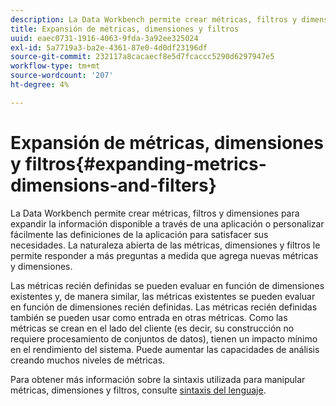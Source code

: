 ```yaml
---
description: La Data Workbench permite crear métricas, filtros y dimensiones para expandir la información disponible a través de una aplicación o personalizar fácilmente las definiciones de la aplicación para satisfacer sus necesidades. La naturaleza abierta de las métricas, dimensiones y filtros le permite responder a más preguntas a medida que agrega nuevas métricas y dimensiones.
title: Expansión de métricas, dimensiones y filtros
uuid: eaec0731-1916-4063-9fda-3a92ee325024
exl-id: 5a7719a3-ba2e-4361-87e0-4d0df23196df
source-git-commit: 232117a8cacaecf8e5d7fcaccc5290d6297947e5
workflow-type: tm+mt
source-wordcount: '207'
ht-degree: 4%

---
```


# Expansión de métricas, dimensiones y filtros{#expanding-metrics-dimensions-and-filters}

La Data Workbench permite crear métricas, filtros y dimensiones para expandir la información disponible a través de una aplicación o personalizar fácilmente las definiciones de la aplicación para satisfacer sus necesidades. La naturaleza abierta de las métricas, dimensiones y filtros le permite responder a más preguntas a medida que agrega nuevas métricas y dimensiones.

Las métricas recién definidas se pueden evaluar en función de dimensiones existentes y, de manera similar, las métricas existentes se pueden evaluar en función de dimensiones recién definidas. Las métricas recién definidas también se pueden usar como entrada en otras métricas. Como las métricas se crean en el lado del cliente (es decir, su construcción no requiere procesamiento de conjuntos de datos), tienen un impacto mínimo en el rendimiento del sistema. Puede aumentar las capacidades de análisis creando muchos niveles de métricas.

Para obtener más información sobre la sintaxis utilizada para manipular métricas, dimensiones y filtros, consulte [sintaxis del lenguaje](https://experienceleague.adobe.com/docs/data-workbench/using/client/qry-lang-syntx/c-qry-lang-syntx.html).
